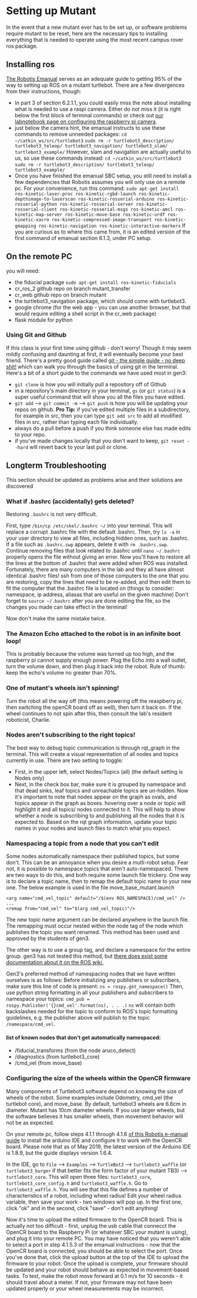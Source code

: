 # Setting up Mutant
In the event that a new mutant ever has to be set up, or software problems require mutant to be reset, here are the necessary tips to installing everything that is needed to operate using the most recent campus rover ros package.

## Installing ros
[The Robotis Emanual](http://emanual.robotis.com/docs/en/platform/turtlebot3/raspberry_pi_3_setup/#install-linux-ubuntu-mate) serves as an adequate guide to getting 95% of the way to setting up ROS on a mutant turtlebot. There are a few divergences from their instructions, though:
* In part 3 of section 6.2.1.1, you could easily miss the note about installing what is needed to use a raspi camera. Either do not miss it (it is right below the first block of terminal commands) or check out [our labnotebook page on configuring the raspberry pi camera](RaspiCam.md).
* just below the camera hint, the emanual instructs to use these commands to remove unneeded packages:
`cd ~/catkin_ws/src/turtlebot3`
`sudo rm -r turtlebot3_description/ turtlebot3_teleop/ turtlebot3_navigation/ turtlebot3_slam/ turtlebot3_example/`
However, slam and navigation are actually useful to us, so use these commands instead:
`cd ~/catkin_ws/src/turtlebot3`
`sudo rm -r turtlebot3_description/ turtlebot3_teleop/ turtlebot3_example/`
* Once you have finished the emanual SBC setup, you still need to install a few dependencies that Robotis assumes you will only use on a remote pc. For your convenience, run this command:
`sudo apt-get install ros-kinetic-laser-proc ros-kinetic-rgbd-launch ros-kinetic-depthimage-to-laserscan ros-kinetic-rosserial-arduino ros-kinetic-rosserial-python ros-kinetic-rosserial-server ros-kinetic-rosserial-client ros-kinetic-rosserial-msgs ros-kinetic-amcl ros-kinetic-map-server ros-kinetic-move-base ros-kinetic-urdf ros-kinetic-xacro ros-kinetic-compressed-image-transport ros-kinetic-gmapping ros-kinetic-navigation ros-kinetic-interactive-markers`
If you are curious as to where this came from, it is an edited version of the first command of emanual section 6.1.3, under PC setup.


## On the remote PC
you will need:
* the fiducial package `sudo apt-get install ros-kinetic-fiducials`
* cr_ros_2 github repo on branch mutant_transfer
* cr_web github repo on branch mutant
* the turtlebot3_navigation package, which should come with turtlebot3.
* google chrome (for the web app - you can use another browser, but that would require editing a shell script in the cr_web package)
* flask module for python

### Using Git and Github
If this class is your first time using github - don't worry! Though it may seem mildly confusing and daunting at first, it will eventually become your best friend. There's a pretty good guide called [git - the simple guide - no deep shit!](http://rogerdudler.github.io/git-guide/) which can walk you through the basics of using git in the terminal. Here's a bit of a short guide to the commands we have used most in gen3:
* `git clone` is how you will initially pull a repository off of Github
* in a repository's main directory in your terminal, `gs` (or `git status`) is a super useful command that will show you all the files you have edited.
* `git add` --> `git commit -m` --> `git push` is how you will be updating your repos on github. **Pro Tip:** if you've edited multiple files in a subdirectory, for example in src, then you can type `git add src` to add all modified files in src, rather than typing each file individually.
* always do a pull before a push if you think someone else has made edits to your repo.
* if you've made changes locally that you don't want to keep, `git reset --hard` will revert back to your last pull or clone.  

## Longterm Troubleshooting
This section should be updated as problems arise and their solutions are discovered

### What if .bashrc (accidentally) gets deleted?
Restoring `.bashrc` is not very difficult.

First, type `/bin/cp /etc/skel/.bashrc ~/` into your terminal. This will replace a corrupt .bashrc file with the default .bashrc.
Then, try `ls -a` in your user directory to view all files, including hidden ones, such as .bashrc. If a file such as `.bashrc.swp` appears, delete it with `rm .bashrc.swp`. Continue removing files that look related to .bashrc until `nano ~/.bashrc` properly opens the file without giving an error.
Now you'll have to restore all the lines at the bottom of .bashrc that were added when ROS was installed. Fortunately, there are many computers in the lab and they all have almost identical .bashrc files! ssh from one of those computers to the one that you are restoring, copy the lines that need to be re-added, and then edit them to fit the computer that the .bashrc file is located on (things to consider: namespace, ip address, aliasas that are useful on the given machine)
Don't forget to `source ~/.bashrc` after you are done editing the file, so the changes you made can take effect in the terminal!

Now don't make the same mistake twice.

### The Amazon Echo attached to the robot is in an infinite boot loop!
This is probably because the volume was turned up too high, and the raspberry pi cannot supply enough power. Plug the Echo into a wall outlet, turn the volume down, and then plug it back into the robot. Rule of thumb: keep the echo's volume no greater than 70%.

### One of mutant's wheels isn't spinning!
Turn the robot all the way off (this means powering off the reaspberry pi, then switching the openCR board off as well), then turn it back on. If the wheel continues to not spin after this, then consult the lab's resident roboticist, Charlie.

### Nodes aren't subscribing to the right topics!
The best way to debug topic communication is through rqt_graph in the terminal. This will create a visual representation of all nodes and topics currently in use. There are two setting to toggle:
- First, in the upper left, select Nodes/Topics (all) (the default setting is Nodes only)
- Next, in the check box bar, make sure it is grouped by namespace and that dead sinks, leaf topics and unreachable topics are un-hidden.
Now it's important to note that nodes appear on the graph as ovals, and topics appear in the graph as boxes. hovering over a node or topic will highlight it and all topics/ nodes connected to it. This will help to show whether a node is subscribing to and publishing all the nodes that it is expected to.
Based on the rqt graph information, update your topic names in your nodes and launch files to match what you expect.

### Namespacing a topic from a node that you can't edit
Some nodes automatically namespace their published topics, but some don't. This can be an annoyance when you desire a mutli-robot setup. Fear not, it is possible to namespace topics that aren't auto-namespaced. There are two ways to do this, and both require some launch file trickery.
One way is to declare a topic name, then to remap the default topic name to your new one. The below example is used in the file move_base_mutant.launch
```
<arg name="cmd_vel_topic" default="/$(env ROS_NAMESPACE)/cmd_vel" />
...
<remap from="cmd_vel" to="$(arg cmd_vel_topic)"/>

```
The new topic name argument can be declared anywhere in the launch file. The remapping must occur nested within the node tag of the node which publishes the topic you want renamed. This method has been used and approved by the students of gen3.

The other way is to use a group tag, and declare a namespace for the entire group. gen3 has not tested this method, but [there does exist some documentation about it on the ROS wiki.](http://wiki.ros.org/roslaunch/XML/group)

Gen3's preferred method of namespacing nodes that we have written ourselves is as follows:
Before initializing any publishers or subscribers, make sure this line of code is present:
`ns = rospy.get_namespace()`
Then, use python string formatting in all your publishers and subscribers to namespace your topics:
`cmd_pub = rospy.Publisher('{}cmd_vel'.format(ns), . . .)`
`ns` will contain both backslashes needed for the topic to conform to ROS's topic formatting guidelines, e.g. the publisher above will publish to the topic `/namespace/cmd_vel`.

#### list of known nodes that don't get automatically namespaced:
* /fiducial_transforms (from the node aruco_detect)
* /diagnostics (from turtlebot3_core)
* /cmd_vel (from move_base)


### Configuring the size of the wheels within the OpenCR firmware
Many components of Turtlebot3 software depend on knowing the size of wheels of the robot. Some examples include Odometry, cmd_vel (the turtlebot core), and move_base. By default, turtlebot3 wheels are 6.6cm in diameter. Mutant has 10cm diameter wheels. If you use larger wheels, but the software believes it has smaller wheels, then movement behavior will not be as expected.

On your remote pc, follow steps 4.1.1 through 4.1.6 [of this Robotis e-manual guide](http://emanual.robotis.com/docs/en/parts/controller/opencr10/) to install the arduino IDE and configure it to work with the OpenCR board. Please note that as of May 2019, the latest version of the Arduino IDE is 1.8.9, but the guide displays version 1.6.4.

In the IDE, go to `File` --> `Examples` --> `TurtleBot3` --> `turtlebot3_waffle` (or `turtlebot3_burger` if that better fits the form factor of your mutant TB3) --> `turtlebot3_core`. This will open three files: `turtlebot3_core`, `turtlebot3_core_config.h` and `turtlebot3_waffle.h`. Go to `turtlebot3_waffle.h`. You will see that this file defines a number of characteristics of a robot, including wheel radius! Edit your wheel radius variable, then save your work - two windows will pop up. In the first one, click "ok" and in the second, click "save" - don't edit anything!

Now it's time to upload the edited firmware to the OpenCR board. This is actually not too difficult - first, unplug the usb cable that connecct the OpenCR board to the Raspberry Pi (or whatever SBC your mutant is using), and plug it into your remote PC. You may have noticed that you weren't able to select a port in step 4.1.5.3 of the emanual instructions - now that the OpenCR board is connected, you should be able to select the port. Once you've done that, click the upload button at the top of the IDE to upload the firmware to your robot. Once the upload is complete, your firmware should be updated and your robot should behave as expected in movement-based tasks. To test, make the robot move forward at 0.1 m/s for 10 seconds - it should travel about a meter. If not, your firmware may not have been updated properly or your wheel measurements may be incorrect. 
